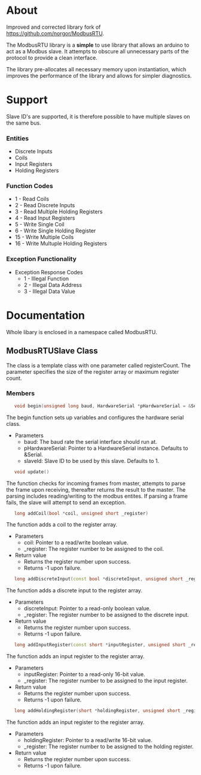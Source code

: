 # About
Improved and corrected library fork of https://github.com/norgor/ModbusRTU.

The ModbusRTU library is a **simple** to use library that allows an arduino to act as a Modbus slave. It attempts to obscure all unnecessary parts of the protocol to provide a clean interface.

The library pre-allocates all necessary memory upon instantiation, which improves the performance of the library and allows for simpler diagnostics. 

# Support
Slave ID's are supported, it is therefore possible to have multiple slaves on the same bus.

### Entities
* Discrete Inputs
* Coils
* Input Registers
* Holding Registers

### Function Codes
* 1   - Read Coils
* 2   - Read Discrete Inputs
* 3   - Read Multiple Holding Registers
* 4   - Read Input Registers
* 5   - Write Single Coil
* 6   - Write Single Holding Register
* 15  - Write Multiple Coils
* 16  - Write Multuple Holding Registers

### Exception Functionality
* Exception Response Codes
  * 1 - Illegal Function
  * 2 - Illegal Data Address
  * 3 - Illegal Data Value
  
# Documentation
Whole libary is enclosed in a namespace called ModbusRTU.

## ModbusRTUSlave Class
The class is a template class with one parameter called registerCount. The parameter specifies the size of the register array or maximum register count.

### Members
```c++ 
   void begin(unsigned long baud, HardwareSerial *pHardwareSerial = &Serial, unsigned char slaveId = 1)
```
   The begin function sets up variables and configures the hardware serial class.
   * Parameters
      * baud: The baud rate the serial interface should run at.
      * pHardwareSerial: Pointer to a HardwareSerial instance. Defaults to &Serial.
      * slaveId: Slave ID to be used by this slave. Defaults to 1.


```c++
   void update()
```
   The function checks for incoming frames from master, attempts to parse the frame upon receiving, thereafter returns the result to the master. The parsing includes reading/writing to the modbus entites. If parsing a frame fails, the slave will attempt to send an exception.


```c++
   long addCoil(bool *coil, unsigned short _register)
```
   The function adds a coil to the register array.
   * Parameters
      * coil: Pointer to a read/write boolean value.
      * _register: The register number to be assigned to the coil.
   * Return value
      * Returns the register number upon success.
      * Returns -1 upon failure.


```c++
   long addDiscreteInput(const bool *discreteInput, unsigned short _register)
```
   The function adds a discrete input to the register array.
   * Parameters
      * discreteInput: Pointer to a read-only boolean value.
      * _register: The register number to be assigned to the discrete input.
   * Return value
      * Returns the register number upon success.
      * Returns -1 upon failure.


```c++
   long addInputRegister(const short *inputRegister, unsigned short _register)
```
   The function adds an input register to the register array.
   * Parameters
      * inputRegister: Pointer to a read-only 16-bit value.
      * _register: The register number to be assigned to the input register.
   * Return value
      * Returns the register number upon success.
      * Returns -1 upon failure.


```c++
   long addHoldingRegister(short *holdingRegister, unsigned short _register)
```
   The function adds an input register to the register array.
   * Parameters
      * holdingRegister: Pointer to a read/write 16-bit value.
      * _register: The register number to be assigned to the holding register.
   * Return value
      * Returns the register number upon success.
      * Returns -1 upon failure.
